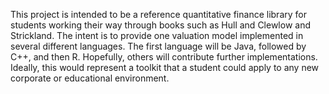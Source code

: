 This project is intended to be a reference quantitative finance library for students working their way through books such as Hull and Clewlow and Strickland. The intent is to provide one valuation model implemented in several different languages. The first language will be Java, followed by C++, and then R. Hopefully, others will contribute further implementations. Ideally, this would represent a toolkit that a student could apply to any new corporate or educational environment.